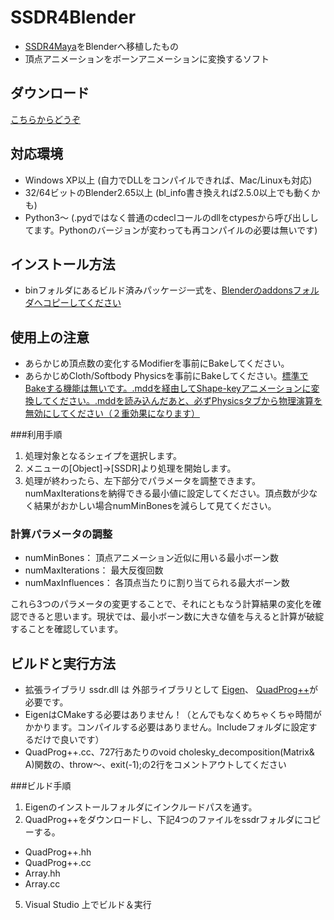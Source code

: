 # SSDR4Blender
* <A href="https://github.com/mukailab/ssdr4maya">SSDR4Maya</A>をBlenderへ移植したもの
* 頂点アニメーションをボーンアニメーションに変換するソフト

## ダウンロード
<A href="https://github.com/devil-tamachan/ssdr4blender/releases">こちらからどうぞ</A>

## 対応環境
* Windows XP以上 (自力でDLLをコンパイルできれば、Mac/Linuxも対応)
* 32/64ビットのBlender2.65以上 (bl_info書き換えれば2.5.0以上でも動くかも)
* Python3～ (.pydではなく普通のcdeclコールのdllをctypesから呼び出ししてます。Pythonのバージョンが変わっても再コンパイルの必要は無いです)

## インストール方法
* binフォルダにあるビルド済みパッケージ一式を、<A href="https://wiki.blender.org/index.php/Doc:JA/2.6/Manual/Extensions/Python/Add-Ons">Blenderのaddonsフォルダへコピーしてください</A>

## 使用上の注意
* あらかじめ頂点数の変化するModifierを事前にBakeしてください。
* あらかじめCloth/Softbody Physicsを事前にBakeしてください。<A href="http://blender.stackexchange.com/questions/42910/how-to-bake-object-with-cloth-simulation-and-subsurf-not-applied-having-troub">標準でBakeする機能は無いです。.mddを経由してShape-keyアニメーションに変換してください。.mddを読み込んだあと、必ずPhysicsタブから物理演算を無効にしてください（２重効果になります）</A>

###利用手順
1. 処理対象となるシェイプを選択します。
2. メニューの[Object]->[SSDR]より処理を開始します。
3. 処理が終わったら、左下部分でパラメータを調整できます。numMaxIterationsを納得できる最小値に設定してください。頂点数が少なく結果がおかしい場合numMinBonesを減らして見てください。

### 計算パラメータの調整

- numMinBones： 頂点アニメーション近似に用いる最小ボーン数
- numMaxIterations： 最大反復回数
- numMaxInfluences： 各頂点当たりに割り当てられる最大ボーン数

これら3つのパラメータの変更することで、それにともなう計算結果の変化を確認できると思います。現状では、最小ボーン数に大きな値を与えると計算が破綻することを確認しています。

## ビルドと実行方法
* 拡張ライブラリ ssdr.dll は 外部ライブラリとして [Eigen](http://eigen.tuxfamily.org/ "Eigen")、 [QuadProg++](http://quadprog.sourceforge.net/ "QuadProg++")が必要です。
* EigenはCMakeする必要はありません！（とんでもなくめちゃくちゃ時間がかかります。コンパイルする必要はありません。Includeフォルダに設定するだけで良いです）
* QuadProg++.cc、727行あたりのvoid cholesky_decomposition(Matrix<double>& A)関数の、throw～、exit(-1);の2行をコメントアウトしてください


###ビルド手順

1. Eigenのインストールフォルダにインクルードパスを通す。
4. QuadProg++をダウンロードし、下記4つのファイルをssdrフォルダにコピーする。
 * QuadProg++.hh
 * QuadProg++.cc
 * Array.hh
 * Array.cc
5. Visual Studio 上でビルド＆実行
